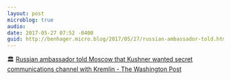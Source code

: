 ```yaml
---
layout: post
microblog: true
audio: 
date: 2017-05-27 07:52 -0400
guid: http://benhager.micro.blog/2017/05/27/russian-ambassador-told.html
---
```

🏛 [Russian ambassador told Moscow that Kushner wanted secret communications channel with Kremlin - The Washington Post](https://www.washingtonpost.com/world/national-security/russian-ambassador-told-moscow-that-kushner-wanted-secret-communications-channel-with-kremlin/2017/05/26/520a14b4-422d-11e7-9869-bac8b446820a_story.html)
